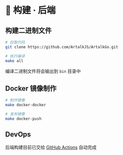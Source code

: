 # 🧬 构建 · 后端

## 构建二进制文件

```bash
# 拉取代码
git clone https://github.com/ArtalkJS/ArtalkGo.git

# 执行编译
make all
```

编译二进制文件将会输出到 `bin` 目录中

## Docker 镜像制作

```bash
# 制作镜像
make docker-docker

# 发布镜像
make docker-push
```

## DevOps

后端构建目前已交给 [GitHub Actions](https://github.com/ArtalkJS/ArtalkGo/actions) 自动完成
